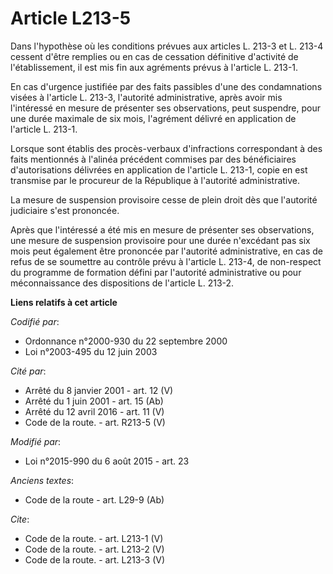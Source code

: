 # Article L213-5

Dans l'hypothèse où les conditions prévues aux articles L. 213-3 et L. 213-4 cessent d'être remplies ou en cas de cessation
définitive d'activité de l'établissement, il est mis fin aux agréments prévus à l'article L. 213-1. 

En cas d'urgence justifiée par des faits passibles d'une des condamnations visées à l'article L. 213-3, l'autorité
administrative, après avoir mis l'intéressé en mesure de présenter ses observations, peut suspendre, pour une durée maximale
de six mois, l'agrément délivré en application de l'article L. 213-1. 

Lorsque sont établis des procès-verbaux d'infractions correspondant à des faits mentionnés à l'alinéa précédent commises par
des bénéficiaires d'autorisations délivrées en application de l'article L. 213-1, copie en est transmise par le procureur de
la République à l'autorité administrative. 

La mesure de suspension provisoire cesse de plein droit dès que l'autorité judiciaire s'est prononcée. 

Après que l'intéressé a été mis en mesure de présenter ses observations, une mesure de suspension provisoire pour une durée
n'excédant pas six mois peut également être prononcée par l'autorité administrative, en cas de refus de se soumettre au
contrôle prévu à l'article L. 213-4, de non-respect du programme de formation défini par l'autorité administrative ou pour
méconnaissance des dispositions de l'article L. 213-2.

**Liens relatifs à cet article**

_Codifié par_:

  - Ordonnance n°2000-930 du 22 septembre 2000
  - Loi n°2003-495 du 12 juin 2003

_Cité par_:

  - Arrêté du 8 janvier 2001 - art. 12 (V)
  - Arrêté du 1 juin 2001 - art. 15 (Ab)
  - Arrêté du 12 avril 2016 - art. 11 (V)
  - Code de la route. - art. R213-5 (V)

_Modifié par_:

  - Loi n°2015-990 du 6 août 2015 - art. 23

_Anciens textes_:

  - Code de la route - art. L29-9 (Ab)

_Cite_:

  - Code de la route. - art. L213-1 (V)
  - Code de la route. - art. L213-2 (V)
  - Code de la route. - art. L213-3 (V)
